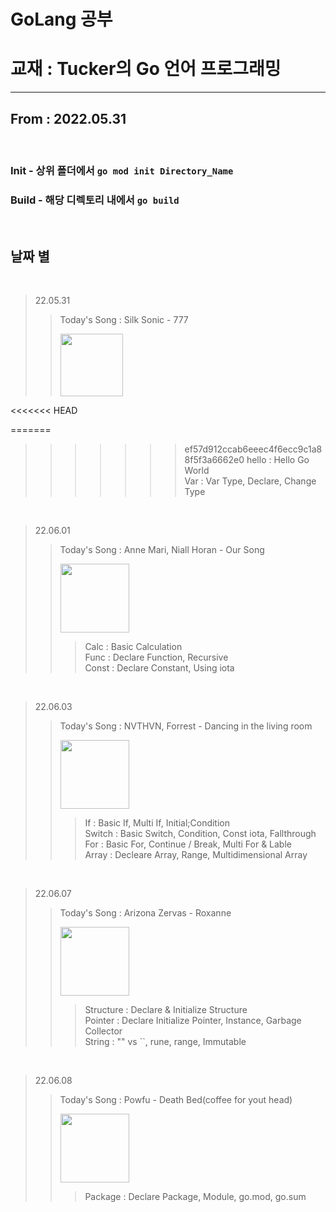  **GoLang 공부**
================
# 교재 : Tucker의 Go 언어 프로그래밍
-------------
## From : 2022.05.31
<br/>   

### Init - 상위 폴더에서 ```go mod init Directory_Name```   
### Build - 해당 디렉토리 내에서 ```go build ```  

<br/>   

## 날짜 별     
<br/>   

> 22.05.31
>> Today's Song : Silk Sonic - 777  
>>
>> <img src = "https://image.yes24.com/goods/105016742/XL" width= "100px">
<<<<<<< HEAD
>>
=======
>> 
>>>>>>> ef57d912ccab6eeec4f6ecc9c1a88f5f3a6662e0
>>> hello : Hello Go World   
>>> Var : Var Type, Declare, Change Type   

<br/>

> 22.06.01
>> Today's Song : Anne Mari, Niall Horan - Our Song    
>>
>> <img src = "https://blog.kakaocdn.net/dn/4saAU/btq5vESBKHp/PyL2I5NK91kdDUVsxfZkV1/img.jpg" width= "110px">
>> 
>>> Calc : Basic Calculation   
>>> Func : Declare Function, Recursive   
>>> Const : Declare Constant, Using iota

<br/>

> 22.06.03
>> Today's Song : NVTHVN, Forrest - Dancing in the living room    
>>
>> <img src = "https://m.media-amazon.com/images/I/81MYQtKxwjL._SS500_.jpg" width= "110px">
>> 
>>> If : Basic If, Multi If, Initial;Condition   
>>> Switch : Basic Switch, Condition, Const iota, Fallthrough   
>>> For : Basic For, Continue / Break, Multi For & Lable    
>>> Array : Decleare Array, Range, Multidimensional Array

<br/>

> 22.06.07
>> Today's Song : Arizona Zervas - Roxanne    
>>
>> <img src = "https://image.bugsm.co.kr/album/images/500/9549/954900.jpg" width= "110px">
>> 
>>> Structure : Declare & Initialize Structure    
>>> Pointer : Declare  Initialize Pointer, Instance, Garbage Collector   
>>> String : "" vs ``, rune, range, Immutable    

<br/>

> 22.06.08
>> Today's Song : Powfu - Death Bed(coffee for yout head)    
>>
>> <img src = "https://www.wrmf.com/wp-content/uploads/2020/06/M_PowfuDeathbed_053120.jpg" width= "110px">
>> 
>>> Package : Declare Package, Module, go.mod, go.sum    
  
